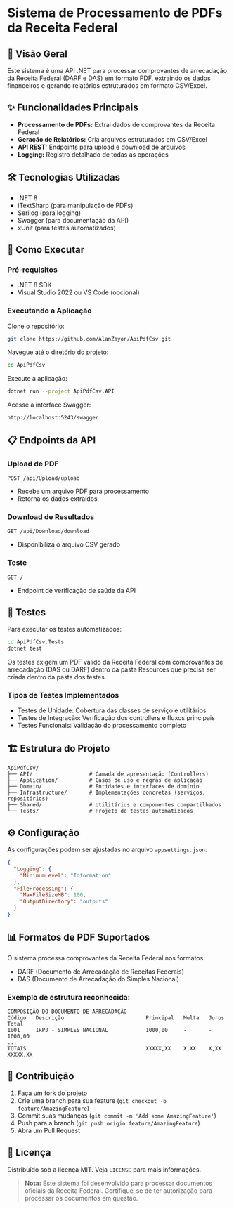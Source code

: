 # Sistema de Processamento de PDFs da Receita Federal

## 📌 Visão Geral
Este sistema é uma API .NET para processar comprovantes de arrecadação da Receita Federal (DARF e DAS) em formato PDF, extraindo os dados financeiros e gerando relatórios estruturados em formato CSV/Excel.

## ✨ Funcionalidades Principais
- **Processamento de PDFs:** Extrai dados de comprovantes da Receita Federal  
- **Geração de Relatórios:** Cria arquivos estruturados em CSV/Excel  
- **API REST:** Endpoints para upload e download de arquivos  
- **Logging:** Registro detalhado de todas as operações  

## 🛠️ Tecnologias Utilizadas
- .NET 8
- iTextSharp (para manipulação de PDFs)  
- Serilog (para logging)  
- Swagger (para documentação da API)  
- xUnit (para testes automatizados)  

## 🚀 Como Executar

### Pré-requisitos
- .NET 8 SDK  
- Visual Studio 2022 ou VS Code (opcional)  

### Executando a Aplicação

Clone o repositório:
```bash
git clone https://github.com/AlanZayon/ApiPdfCsv.git
```

Navegue até o diretório do projeto:
```bash
cd ApiPdfCsv
```

Execute a aplicação:
```bash
dotnet run --project ApiPdfCsv.API
```

Acesse a interface Swagger:
```
http://localhost:5243/swagger
```

## 📋 Endpoints da API

### Upload de PDF
```
POST /api/Upload/upload
```
- Recebe um arquivo PDF para processamento  
- Retorna os dados extraídos  

### Download de Resultados
```
GET /api/Download/download
```
- Disponibiliza o arquivo CSV gerado  

### Teste
```
GET /
```
- Endpoint de verificação de saúde da API  

## 🧪 Testes

Para executar os testes automatizados:
```bash
cd ApiPdfCsv.Tests
dotnet test
```
Os testes exigem um PDF válido da Receita Federal com comprovantes de arrecadação (DAS ou DARF) dentro da pasta Resources que precisa ser criada dentro da pasta dos testes

### Tipos de Testes Implementados
- Testes de Unidade: Cobertura das classes de serviço e utilitários  
- Testes de Integração: Verificação dos controllers e fluxos principais  
- Testes Funcionais: Validação do processamento completo  

## 🏗️ Estrutura do Projeto
```
ApiPdfCsv/
├── API/                  # Camada de apresentação (Controllers)
├── Application/          # Casos de uso e regras de aplicação
├── Domain/               # Entidades e interfaces de domínio
├── Infrastructure/       # Implementações concretas (serviços, repositórios)
├── Shared/               # Utilitários e componentes compartilhados
└── Tests/                # Projeto de testes automatizados
```

## ⚙️ Configuração

As configurações podem ser ajustadas no arquivo `appsettings.json`:
```json
{
  "Logging": {
    "MinimumLevel": "Information"
  },
  "FileProcessing": {
    "MaxFileSizeMB": 100,
    "OutputDirectory": "outputs"
  }
}
```

## 📊 Formatos de PDF Suportados

O sistema processa comprovantes da Receita Federal nos formatos:

- DARF (Documento de Arrecadação de Receitas Federais)  
- DAS (Documento de Arrecadação do Simples Nacional)  

### Exemplo de estrutura reconhecida:
```
COMPOSIÇÃO DO DOCUMENTO DE ARRECADAÇÃO
Código   Descrição                          Principal   Multa   Juros   Total
1001     IRPJ - SIMPLES NACIONAL            1000,00     -       -       1000,00
...
TOTAIS                                      XXXXX,XX    X,XX    X,XX    XXXXX,XX
```

## 🤝 Contribuição
1. Faça um fork do projeto  
2. Crie uma branch para sua feature (`git checkout -b feature/AmazingFeature`)  
3. Commit suas mudanças (`git commit -m 'Add some AmazingFeature'`)  
4. Push para a branch (`git push origin feature/AmazingFeature`)  
5. Abra um Pull Request  

## 📄 Licença
Distribuído sob a licença MIT. Veja `LICENSE` para mais informações.


> **Nota:** Este sistema foi desenvolvido para processar documentos oficiais da Receita Federal. Certifique-se de ter autorização para processar os documentos em questão.
